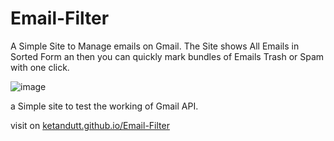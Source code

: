 # Email-Filter

A Simple Site to Manage emails on Gmail. The Site shows All Emails in Sorted Form an then you can quickly mark bundles of Emails Trash or Spam with one click.

![image](https://user-images.githubusercontent.com/30174373/136919313-c44454fc-93a8-4cec-80a5-36f388e0fee1.png)


a Simple site to test the working of Gmail API.

visit on [ketandutt.github.io/Email-Filter](https://ketandutt.github.io/Email-Filter/)

